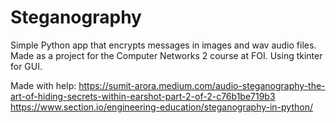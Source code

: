 # Steganography
Simple Python app that encrypts messages in images and wav audio files.
Made as a project for the Computer Networks 2 course at FOI.
Using tkinter for GUI.

Made with help:
https://sumit-arora.medium.com/audio-steganography-the-art-of-hiding-secrets-within-earshot-part-2-of-2-c76b1be719b3
https://www.section.io/engineering-education/steganography-in-python/
